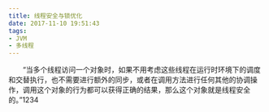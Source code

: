 ```yaml
---
title: 线程安全与锁优化
date: 2017-11-10 19:51:43
tags:
- JVM
- 多线程
---
```


&emsp;&emsp;“当多个线程访问一个对象时，如果不用考虑这些线程在运行时环境下的调度和交替执行，也不需要进行额外的同步，或者在调用方法进行任何其他的协调操作，调用这个对象的行为都可以获得正确的结果，那么这个对象就是线程安全的。”1234
